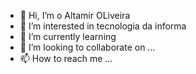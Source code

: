 - 👋 Hi, I’m  o  Altamir OLiveira
- 👀 I’m interested in  tecnologia da informa
- 🌱 I’m currently learning  
- 💞️ I’m looking to collaborate on ...
- 📫 How to reach me ...

<!---
Alttli/Alttli is a ✨ special ✨ repository because its `README.md` (this file) appears on your GitHub profile.
You can click the Preview link to take a look at your changes.
--->
